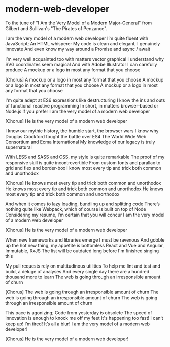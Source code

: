 # modern-web-developer
To the tune of "I Am the Very Model of a Modern Major-General" from Gilbert and Sullivan's "The Pirates of Penzance".

I am the very model of a modern web developer
I’m quite fluent with JavaScript; An HTML whisperer
My code is clean and elegant, I genuinely innovate
And even know my way around a Promise and async / await
 
I’m very well acquainted too with matters vector graphical
I understand why SVG coordinates seem magical
And with Adobe Illustrator I can carefully produce
A mockup or a logo in most any format that you choose

[Chorus]
A mockup or a logo in most any format that you choose
A mockup or a logo in most any format that you choose
A mockup or a logo in most any format that you choose

I'm quite adept at ES6 expressions like destructuring
I know the ins and outs of functional reactive programming
In short, in matters browser-based or Node.js if you prefer
I am the very model of a modern web developer

[Chorus]
He is the very model of a modern web developer

I know our mythic history, the humble start, the browser wars
I know why Douglas Crockford fought the battle over ES4
The World Wide Web Consortium and Ecma International
My knowledge of our legacy is truly supernatural

With LESS and SASS and CSS, my style is quite remarkable
The proof of my responsive skill is quite incontrovertible
From custom fonts and parallax to grid and flex and border-box
I know most every tip and trick both common and unorthodox

[Chorus]
He knows most every tip and trick both common and unorthodox
He knows most every tip and trick both common and unorthodox
He knows most every tip and trick both common and unorthodox

And when it comes to lazy loading, bundling up and splitting code
There’s nothing quite like Webpack, which of course is built on top of Node
Considering my resume, I’m certain that you will concur
I am the very model of a modern web developer

[Chorus]
He is the very model of a modern web developer

When new frameworks and libraries emerge I must be ravenous
And gobble up the hot new thing, my appetite is bottomless
React and Vue and Angular, Immutable, RxJS
The list will be outdated long before I'm finished singing this

My pull requests rely on multitudinous utilities
To help me lint and test and build, a deluge of analyses
And every single day there are a hundred thousand more to learn
The web is going through an irresponsible amount of churn

[Chorus]
The web is going through an irresponsible amount of churn
The web is going through an irresponsible amount of churn
The web is going through an irresponsible amount of churn

This pace is agonizing; Code from yesterday is obsolete
The speed of innovation is enough to knock me off my feet
It's happening too fast! I can’t keep up! I’m tired! It’s all a blur!
I am the very model of a modern web developer!

[Chorus]
He is the very model of a modern web developer!
